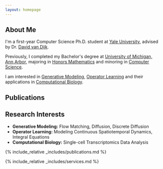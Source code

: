 ```yaml
---
layout: homepage
---
```


## About Me

I'm a first-year Computer Science Ph.D. student at [Yale University](https://www.yale.edu/), advised by Dr. [David van Dijk](https://www.vandijklab.org/). 

Previously, I completed my Bachelor's degree at [University of Michigan, Ann Arbor](https://umich.edu/), majoring in [Honors Mathematics](https://lsa.umich.edu/math) and minoring in [Computer Science](https://cse.engin.umich.edu/).

I am interested in <u>Generative Modeling</u>, <u>Operator Learning</u> and their applications in <u>Computational Biology</u>.

## Publications

## Research Interests

- **Generative Modeling:** Flow Matching, Diffusion, Discrete Diffusion
- **Operator Learning:** Modeling Continuous Spatiotemporal Dynamics, Integral Equations
- **Computational Biology:** Single-cell Transcriptomics Data Analysis

<!-- ## News

- **[Feb. 2020]** Our paper about incremental learning is accepted to CVPR 2020.
- **[Feb. 2020]** We will host the ACM Multimedia Asia 2020 conference in Singapore!
- **[Sept. 2019]** Our paper about few-shot learning is accepted to NeurIPS 2019.
- **[Mar. 2019]** Our paper about few-shot learning is accepted to CVPR 2019. -->

{% include_relative _includes/publications.md %}

{% include_relative _includes/services.md %}
